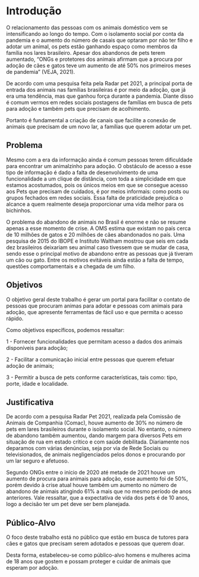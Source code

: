 # Introdução

O relacionamento das pessoas com os animais doméstico vem se intensificando ao longo do tempo. Com o isolamento social por conta da pandemia e o aumento do número de casais que optaram por não ter filho e adotar um animal, os pets estão ganhando espaço como membros da família nos lares brasileiro. Apesar dos abandonos de pets terem aumentado, “ONGs e protetores dos animais afirmam que a procura por adoção de cães e gatos teve um aumento de até 50% nos primeiros meses de pandemia” (VEJA, 2021). 

De acordo com uma pesquisa feita pela Radar pet 2021, a principal porta de entrada dos animais nas famílias brasileiras é por meio da adoção, que já era uma tendência, mas que ganhou força durante a pandemia. Diante disso é comum vermos em redes sociais postagens de famílias em busca de pets para adoção e também pets que precisam de acolhimento. 

Portanto é fundamental a criação de canais que facilite a conexão de animais que precisam de um novo lar, a famílias que querem adotar um pet.  


## Problema

Mesmo com a era da informação ainda é comum pessoas terem dificuldade para encontrar um animalzinho para adoção. O obstáculo de acesso a esse tipo de informação é dado a falta de desenvolvimento de uma funcionalidade a um clique de distância, com toda a simplicidade em que estamos acostumados, pois os únicos meios em que se consegue acesso aos Pets que precisam de cuidados, é por meios informais: como posts ou grupos fechados em redes sociais. Essa falta de praticidade prejudica o alcance a quem realmente deseja proporcionar uma vida melhor para os bichinhos. 

O problema do abandono de animais no Brasil é enorme e não se resume apenas a esse momento de crise. A OMS estima que existam no país cerca de 10 milhões de gatos e 20 milhões de cães abandonados no país. Uma pesquisa de 2015 do IBOPE e Instituto Waltham mostrou que seis em cada dez brasileiros deixariam seu animal caso tivessem que se mudar de casa, sendo esse o principal motivo de abandono entre as pessoas que já tiveram um cão ou gato. Entre os motivos evitáveis ainda estão a falta de tempo, questões comportamentais e a chegada de um filho. 


## Objetivos

O objetivo geral deste trabalho é gerar um portal para facilitar o contato de pessoas que procuram animas para adotar e pessoas com animais para adoção, que apresente ferramentas de fácil uso e que permita o acesso rápido. 

Como objetivos específicos, podemos ressaltar: 

  1 - Fornecer funcionalidades que permitam acesso a dados dos animais disponíveis para adoção;

  2 - Facilitar a comunicação inicial entre pessoas que querem efetuar adoção de animais; 

  3 - Permitir a busca de pets conforme características, tais como: tipo, porte, idade e localidade. 


## Justificativa

De acordo com a pesquisa Radar Pet 2021, realizada pela Comissão de Animais de Companhia (Comac), houve aumento de 30% no número de pets em lares brasileiros durante o isolamento social. No entanto, o número de abandono também aumentou, dando margem para diversos Pets em situação de rua em estado crítico e com saúde debilitada. Diariamente nos deparamos com várias denúncias, seja por via de Rede Sociais ou televisionados, de animais negligenciados pelos donos e procurando por um lar seguro e afetuoso. 

Segundo ONGs entre o início de 2020 até metade de 2021 houve um aumento de procura para animais para adoção, esse aumento foi de 50%, porém devido à crise atual houve também um aumento no número de abandono de animais atingindo 61% a mais que no mesmo período de anos anteriores. Vale ressaltar, que a expectativa de vida dos pets é de 10 anos, logo a decisão ter um pet deve ser bem planejada.


## Público-Alvo

O foco deste trabalho está no público que estão em busca de tutores para cães e gatos que precisam serem adotados e pessoas que querem doar.  

Desta forma, estabeleceu-se como público-alvo homens e mulheres acima de 18 anos que gostem e possam proteger e cuidar de animais que esperam por adoção.  
